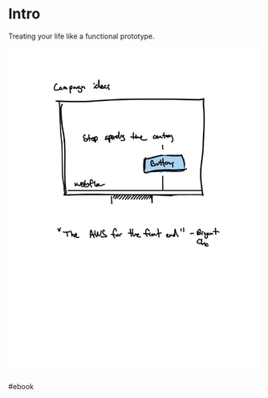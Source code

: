 # Intro



Treating your life like a functional prototype.


![Test photo of billboard](images/billboard.jpg)

#ebook
